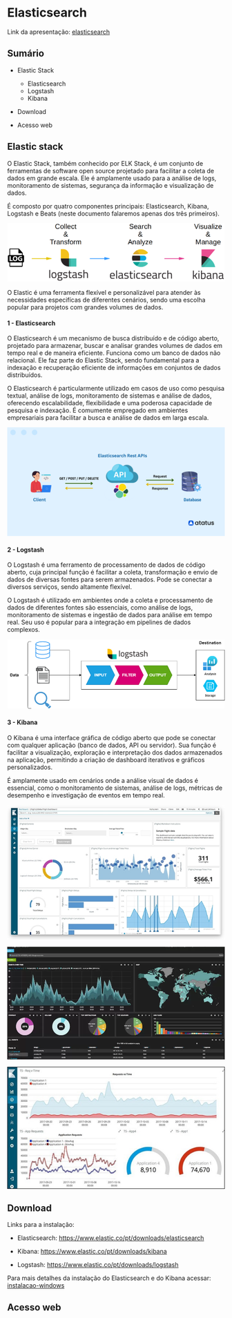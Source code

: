 # Elasticsearch

Link da apresentação: [elasticsearch](https://www.canva.com/design/DAF98d0QWLw/yBZT-1eTN4StuwFhUPXkHA/edit?utm_content=DAF98d0QWLw&utm_campaign=designshare&utm_medium=link2&utm_source=sharebutton)

## Sumário

* Elastic Stack
  * Elasticsearch
  * Logstash
  * Kibana

* Download
* Acesso web

## Elastic stack

O Elastic Stack, também conhecido por ELK Stack, é um conjunto de ferramentas de software open source projetado para facilitar a coleta de dados em grande escala. Ele é amplamente usado para a análise de logs, monitoramento de sistemas, segurança da informação e visualização de dados.

É composto por quatro componentes principais: Elasticsearch, Kibana, Logstash e Beats (neste documento falaremos apenas dos três primeiros).

![](https://github.com/jcampolim/wtt-elasticsearch/blob/main/img/elastic-stack.png)

O Elastic é uma ferramenta flexível e personalizável para atender às necessidades especifícas de diferentes cenários, sendo uma escolha popular para projetos com grandes volumes de dados.

#### 1 - Elasticsearch

O Elasticsearch é um mecanismo de busca distribuído e de código aberto, projetado para armazenar, buscar e analisar grandes volumes de dados em tempo real e de maneira eficiente. Funciona como um banco de dados não relacional. Ele faz parte do Elastic Stack, sendo fundamental para a indexação e recuperação eficiente de informações em conjuntos de dados distribuídos. 

O Elasticsearch é particularmente utilizado em casos de uso como pesquisa textual, análise de logs, monitoramento de sistemas e análise de dados, oferecendo escalabilidade, flexibilidade e uma poderosa capacidade de pesquisa e indexação. É comumente empregado em ambientes empresariais para facilitar a busca e análise de dados em larga escala.

![](https://github.com/jcampolim/wtt-elasticsearch/blob/main/img/elasticsearch-api.png)

#### 2 - Logstash

O Logstash é uma ferramento de processamento de dados de código aberto, cuja principal função é facilitar a coleta, transformação e envio de dados de diversas fontes para serem armazenados. Pode se conectar a diversos serviços, sendo altamente flexível.

O Logstash é utilizado em ambientes onde a coleta e processamento de dados de diferentes fontes são essenciais, como análise de logs, monitoramento de sistemas e ingestão de dados para análise em tempo real. Seu uso é popular para a integração em pipelines de dados complexos.

![](https://github.com/jcampolim/wtt-elasticsearch/blob/main/img/logstash.png)

#### 3 - Kibana

O Kibana é uma interface gráfica de código aberto que pode se conectar com qualquer aplicação (banco de dados, API ou servidor). Sua função é facilitar a visualização, exploração e interpretação dos dados armazenados na aplicação, permitindo a criação de dashboard iterativos e gráficos personalizados.

É amplamente usado em cenários onde a análise visual de dados é essencial, como o monitoramento de sistemas, análise de logs, métricas de desempenho e investigação de eventos em tempo real.

![](https://github.com/jcampolim/wtt-elasticsearch/blob/main/img/kibana-1.jpeg)

![](https://github.com/jcampolim/wtt-elasticsearch/blob/main/img/kibana-2.webp)

![](https://github.com/jcampolim/wtt-elasticsearch/blob/main/img/kibana-3.jpg)

## Download

Links para a instalação: 

* Elasticsearch: https://www.elastic.co/pt/downloads/elasticsearch

* Kibana: https://www.elastic.co/pt/downloads/kibana

* Logstash: https://www.elastic.co/pt/downloads/logstash



Para mais detalhes da instalação do Elasticsearch e do Kibana acessar: [instalacao-windows](https://github.com/jcampolim/wtt-elasticsearch/blob/main/instalacao-windows.md)

## Acesso web

